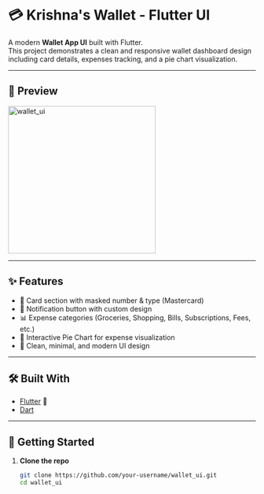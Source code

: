 # 💳 Krishna's Wallet - Flutter UI  

A modern **Wallet App UI** built with Flutter.  
This project demonstrates a clean and responsive wallet dashboard design including card details, expenses tracking, and a pie chart visualization.  

---

## 📸 Preview  

<img width="300" alt="wallet_ui" src="https://github.com/user-attachments/assets/5f2818a1-aeae-43eb-ae67-df9adb338d30" />

---

## ✨ Features  
- 🏦 Card section with masked number & type (Mastercard)  
- 🔔 Notification button with custom design  
- 📊 Expense categories (Groceries, Shopping, Bills, Subscriptions, Fees, etc.)  
- 🥧 Interactive Pie Chart for expense visualization  
- 🎨 Clean, minimal, and modern UI design  

---

## 🛠️ Built With  
- [Flutter](https://flutter.dev) 💙  
- [Dart](https://dart.dev)  

---

## 🚀 Getting Started  

1. **Clone the repo**  
   ```bash
   git clone https://github.com/your-username/wallet_ui.git
   cd wallet_ui
